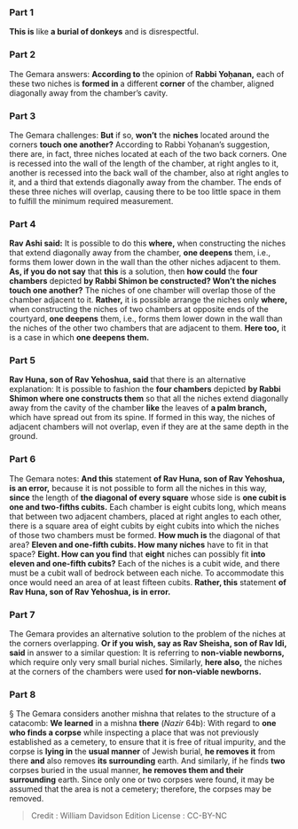 
### Part 1
<b>This is</b> like <b>a burial of donkeys</b> and is disrespectful.

### Part 2
The Gemara answers: <b>According to</b> the opinion of <b>Rabbi Yoḥanan,</b> each of these two niches is <b>formed in</b> a different <b>corner</b> of the chamber, aligned diagonally away from the chamber’s cavity.

### Part 3
The Gemara challenges: <b>But</b> if so, <b>won’t</b> the <b>niches</b> located around the corners <b>touch one another?</b> According to Rabbi Yoḥanan’s suggestion, there are, in fact, three niches located at each of the two back corners. One is recessed into the wall of the length of the chamber, at right angles to it, another is recessed into the back wall of the chamber, also at right angles to it, and a third that extends diagonally away from the chamber. The ends of these three niches will overlap, causing there to be too little space in them to fulfill the minimum required measurement.

### Part 4
<b>Rav Ashi said:</b> It is possible to do this <b>where,</b> when constructing the niches that extend diagonally away from the chamber, <b>one deepens</b> them, i.e., forms them lower down in the wall than the other niches adjacent to them. <b>As, if you do not say</b> that <b>this</b> is a solution, then <b>how could</b> the <b>four chambers</b> depicted <b>by Rabbi Shimon be constructed? Won’t the niches touch one another?</b> The niches of one chamber will overlap those of the chamber adjacent to it. <b>Rather,</b> it is possible arrange the niches only <b>where,</b> when constructing the niches of two chambers at opposite ends of the courtyard, <b>one deepens</b> them, i.e., forms them lower down in the wall than the niches of the other two chambers that are adjacent to them. <b>Here too,</b> it is a case in which <b>one deepens them.</b>

### Part 5
<b>Rav Huna, son of Rav Yehoshua, said</b> that there is an alternative explanation: It is possible to fashion the <b>four chambers</b> depicted <b>by Rabbi Shimon where one constructs them</b> so that all the niches extend diagonally away from the cavity of the chamber <b>like</b> the leaves of <b>a palm branch,</b> which have spread out from its spine. If formed in this way, the niches of adjacent chambers will not overlap, even if they are at the same depth in the ground.

### Part 6
The Gemara notes: <b>And this</b> statement <b>of Rav Huna, son of Rav Yehoshua, is an error,</b> because it is not possible to form all the niches in this way, <b>since</b> the length of <b>the diagonal of every square</b> whose side is <b>one cubit is one and two-fifths cubits.</b> Each chamber is eight cubits long, which means that between two adjacent chambers, placed at right angles to each other, there is a square area of eight cubits by eight cubits into which the niches of those two chambers must be formed. <b>How much is</b> the diagonal of that area? <b>Eleven and one-fifth cubits. How many niches</b> have to fit in that space? <b>Eight. How can you find</b> that <b>eight</b> niches can possibly fit <b>into eleven and one-fifth cubits?</b> Each of the niches is a cubit wide, and there must be a cubit wall of bedrock between each niche. To accommodate this once would need an area of at least fifteen cubits. <b>Rather, this</b> statement <b>of Rav Huna, son of Rav Yehoshua, is in error.</b>

### Part 7
The Gemara provides an alternative solution to the problem of the niches at the corners overlapping. <b>Or if you wish, say as Rav Sheisha, son of Rav Idi, said</b> in answer to a similar question: It is referring to <b>non-viable newborns,</b> which require only very small burial niches. Similarly, <b>here also,</b> the niches at the corners of the chambers were used <b>for non-viable newborns.</b>

### Part 8
§ The Gemara considers another mishna that relates to the structure of a catacomb: <b>We learned</b> in a mishna <b>there</b> (<i>Nazir</i> 64b): With regard to <b>one who finds a corpse</b> while inspecting a place that was not previously established as a cemetery, to ensure that it is free of ritual impurity, and the corpse is <b>lying in</b> the <b>usual manner</b> of Jewish burial, <b>he removes it</b> from there <b>and</b> also removes <b>its surrounding</b> earth. And similarly, if he finds <b>two</b> corpses buried in the usual manner, <b>he removes them and their surrounding</b> earth. Since only one or two corpses were found, it may be assumed that the area is not a cemetery; therefore, the corpses may be removed.

>Credit : William Davidson Edition
>License : CC-BY-NC